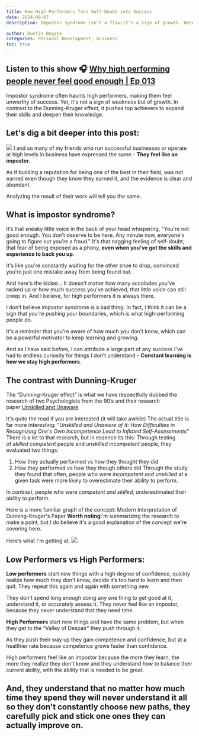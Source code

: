 ```yaml
---
title: How High Performers Turn Self-Doubt into Success
date: 2024-09-07
description: Impostor syndrome isn’t a flaw—it’s a sign of growth. Here’s why high performers feel like frauds and how it contrasts with the Dunning-Kruger effect.

author: Dustin Hogate
categories: Personal Development, Business
toc: true
---
```


**Listen to this show 🎧**
[Why high performing people never feel good enough | Ep 013](https://www.buzzsprout.com/2329696/episodes/15744231)
---
Impostor syndrome often haunts high performers, making them feel unworthy of success. Yet, it's not a sign of weakness but of growth. In contrast to the Dunning-Kruger effect, it pushes top achievers to expand their skills and deepen their knowledge.

Let's dig a bit deeper into this post:
---
![](how-high-performers-turn-self-doubt-into-success-1.png)
I and so many of my friends who run successful businesses or operate at high levels in business have expressed the same - **They feel like an impostor**.

As if building a reputation for being one of the best in their field, was not earned even though they know they earned it, and the evidence is clear and abundant.

Analyzing the result of their work will tell you the same.

## What is impostor syndrome?

It’s that sneaky little voice in the back of your head whispering, "You're not good enough. You don't deserve to be here. Any minute now, everyone's going to figure out you're a fraud."
It's that nagging feeling of self-doubt, that fear of being exposed as a phony, **even when you've got the skills and experience to back you up**.

It's like you're constantly waiting for the other shoe to drop, convinced you're just one mistake away from being found out.

And here's the kicker… It doesn't matter how many accolades you've racked up or how much success you've achieved, that little voice can still creep in. And I believe, for high performers it is always there.

I don’t believe impostor syndrome is a bad thing. In fact, I think it can be a sign that you're pushing your boundaries, which is what high-performing people do.

It's a reminder that you're aware of how much you don't know, which can be a powerful motivator to keep learning and growing.

And as I have said before, I can attribute a large part of any success I've had to endless curiosity for things I don’t understand - **Constant learning is how we stay high performers**.

## The contrast with Dunning-Kruger

The “Dunning-Kruger effect” is what we have respectfully dubbed the research of two Psychologists from the 90’s and their research paper [Unskilled and Unaware](https://www.avaresearch.com/files/UnskilledAndUnawareOfIt.pdf?ref=dustinhogate.com).

It's quite the read if you are interested (it will take awhile)
The actual title is far more interesting: “*Unskilled and Unaware of It: How Difficulties in Recognizing One's Own Incompetence Lead to Inflated Self-Assessments*”
There is a lot to that research, but in essence its this:
Through testing of *skilled competent* people and *unskilled incompetent* people, they evaluated two things:
1. How they actually performed vs how they thought they did
2. How they performed vs how they though others did
Through the study they found that often, people who were *incompetent and unskilled* at a given task were more likely to overestimate their ability to perform.

In contrast, people who were *competent and skilled*, underestimated their ability to perform.

Here is a more familiar graph of the concept:
Modern Interpretation of Dunning-Kruger's Paper
**Worth noting**I'm summarizing the research to make a point, but I do believe it's a good explanation of the concept we're covering here.

Here’s what I'm getting at.
![](how-high-performers-turn-self-doubt-into-success-2.png)

## Low Performers vs High Performers:

**Low performers** start new things with a high degree of confidence, quickly realize how much they don't know, decide it’s too hard to learn and then quit. They repeat this again and again with something new.

They don't spend long enough doing any one thing to get good at it, understand it, or accurately assess it. They never feel like an impostor, because they never understand that they need time.

**High Performers** start new things and have the same problem, but when they get to the “Valley of Despair” they push through it.

As they push their way up they gain competence and confidence, but at a healthier rate because competence grows faster than confidence.

High performers feel like an impostor because the more they learn, the more they realize they don't know and they understand how to balance their current ability, with the ability that is needed to be great.

And, they understand that no matter how much time they spend they will never understand it all so they don't constantly choose new paths, they carefully pick and stick one ones they can actually improve on.
---
